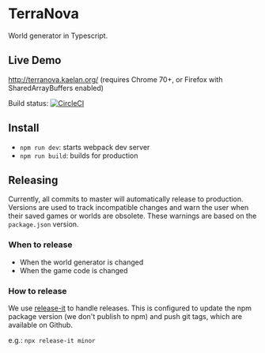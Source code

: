 # TerraNova
World generator in Typescript.


## Live Demo
http://terranova.kaelan.org/
(requires Chrome 70+, or Firefox with SharedArrayBuffers enabled)

Build status: [![CircleCI](https://circleci.com/gh/eranimo/terranova.svg?style=svg)](https://circleci.com/gh/eranimo/terranova)

## Install
- `npm run dev`: starts webpack dev server
- `npm run build`: builds for production


## Releasing
Currently, all commits to master will automatically release to production. Versions are used to track incompatible changes and warn the user when their saved games or worlds are obsolete. These warnings are based on the `package.json` version.

### When to release
- When the world generator is changed
- When the game code is changed

### How to release
We use [release-it](https://github.com/webpro/release-it) to handle releases. This is configured to update the npm package version (we don't publish to npm) and push git tags, which are available on Github.

e.g.: `npx release-it minor`
